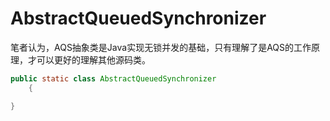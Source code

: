 # AbstractQueuedSynchronizer

笔者认为，AQS抽象类是Java实现无锁并发的基础，只有理解了是AQS的工作原理，才可以更好的理解其他源码类。

```java
public static class AbstractQueuedSynchronizer 
	{

}
```